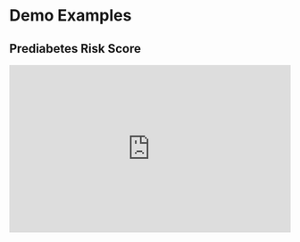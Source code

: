 # Demo Examples

## Prediabetes Risk Score

<iframe height="300" style="width: 100%;" scrolling="no" title="Prediabetes Risk Score" src="https://codepen.io/SethMeldon/embed/XWqgBwG?default-tab=result" frameborder="no" loading="lazy" allowtransparency="true" allowfullscreen="true">
  See the Pen <a href="https://codepen.io/SethMeldon/pen/XWqgBwG">
  Prediabetes Risk Score</a> by Seth Meldon (<a href="https://codepen.io/SethMeldon">@SethMeldon</a>)
  on <a href="https://codepen.io">CodePen</a>.
</iframe>
